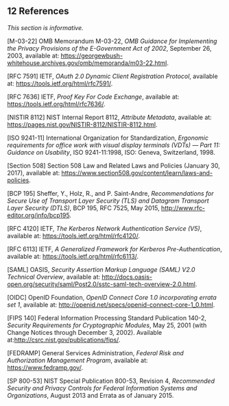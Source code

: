 <div class="breaker"></div>
<a name="references"></a>

## 12 References

*This section is informative.*

<a name="M-03-22"></a>[M-03-22] OMB Memorandum M-03-22, *OMB Guidance for Implementing the Privacy Provisions of the E-Government Act of 2002*, September 26, 2003, available at: <https://georgewbush-whitehouse.archives.gov/omb/memoranda/m03-22.html>.

<a name="RFC7591"></a>[RFC 7591] IETF, *OAuth 2.0 Dynamic Client Registration Protocol*, available at: <https://tools.ietf.org/html/rfc7591/>.

<a name="RFC7636"></a>[RFC 7636] IETF, *Proof Key For Code Exchange*, available at: <https://tools.ietf.org/html/rfc7636/>.

<a name="nistir8112"></a>[NISTIR 8112] NIST Internal Report 8112, *Attribute Metadata*, available at: <https://pages.nist.gov/NISTIR-8112/NISTIR-8112.html>.

<a name="ISO9241-11"></a>[ISO 9241-11] International Organization for Standardization, *Ergonomic requirements for office work with visual display terminals (VDTs) — Part 11: Guidance on Usability*, ISO 9241-11:1998, ISO: Geneva, Switzerland, 1998.

<a name="Section508"></a>[Section 508] Section 508 Law and Related Laws and Policies (January 30, 2017), available at: <https://www.section508.gov/content/learn/laws-and-policies>.

<a name="bcp195"></a>[BCP 195] Sheffer, Y., Holz, R., and P. Saint-Andre, *Recommendations for Secure Use of Transport Layer Security (TLS) and Datagram Transport Layer Security (DTLS)*, BCP 195, RFC 7525, May 2015, <http://www.rfc-editor.org/info/bcp195>.

<a name="RFC4120"></a>[RFC 4120] IETF, *The Kerberos Network Authentication Service (V5)*, available at: <https://tools.ietf.org/html/rfc4120/>.

<a name="RFC6113"></a>[RFC 6113] IETF, *A Generalized Framework for Kerberos Pre-Authentication*, available at: <https://tools.ietf.org/html/rfc6113/>.

<a name="SAML"></a>[SAML] OASIS, *Security Assertion Markup Language (SAML) V2.0 Technical Overview*, available at: <http://docs.oasis-open.org/security/saml/Post2.0/sstc-saml-tech-overview-2.0.html>.

<a name="OIDC"><a>[OIDC] OpenID Foundation, *OpenID Connect Core 1.0 incorporating errata set 1*, available at: <http://openid.net/specs/openid-connect-core-1_0.html>.

<a name="FIPS140"></a>[FIPS 140] Federal Information Processing Standard Publication 140-2, *Security Requirements for Cryptographic Modules*, May 25, 2001 (with Change Notices through December 3, 2002). Available at:<http://csrc.nist.gov/publications/fips/>.

<a name="FEDRAMP"></a>[FEDRAMP] General Services Administration, *Federal Risk and Authorization Management Program*, available at: <https://www.fedramp.gov/>.

<a name="SP800-53"></a>[SP 800-53] NIST Special Publication 800-53, Revision 4, *Recommended Security and Privacy Controls for Federal Information Systems and Organizations*, August 2013 and Errata as of January 2015.
